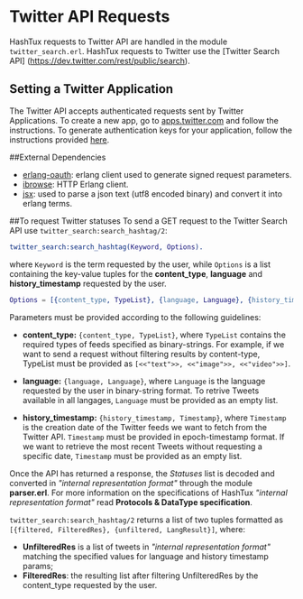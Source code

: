 # Twitter API Requests

HashTux requests to Twitter API are handled in the module `twitter_search.erl`. HashTux requests to Twitter use the [Twitter Search API] (https://dev.twitter.com/rest/public/search).

## Setting a Twitter Application
The Twitter API accepts authenticated requests sent by Twitter Applications. To create a new app, go to [apps.twitter.com](https://apps.twitter.com) and follow the instructions. To generate authentication keys for your application, follow the instructions provided [here](https://dev.twitter.com/oauth/overview/application-owner-access-tokens).

##External Dependencies
* [erlang-oauth](https://github.com/tim/erlang-oauth/): erlang client used to generate signed request parameters.
* [ibrowse](https://github.com/cmullaparthi/ibrowse): HTTP Erlang client.
* [jsx](https://github.com/cmullaparthi/ibrowse): used to parse a json text (utf8 encoded binary) and convert it into erlang terms.

##To request Twitter statuses
To send a GET request to the Twitter Search API use `twitter_search:search_hashtag/2`:
```erlang
twitter_search:search_hashtag(Keyword, Options).
```
where `Keyword` is the term requested by the user, while `Options` is a list containing the key-value tuples for the **content_type**, **language** and **history_timestamp** requested by the user.

```erlang
Options = [{content_type, TypeList}, {language, Language}, {history_timestamp, Timestamp}]
```

Parameters must be provided according to the following guidelines:

* **content_type:** `{content_type, TypeList}`, where `TypeList` contains the required types of feeds specified as binary-strings. For example, if we want to send a request without filtering results by content-type, TypeList must be provided as `[<<"text">>, <<"image">>, <<"video">>]`.

* **language:** `{language, Language}`, where `Language` is the language requested by the user in binary-string format. To retrive Tweets available in all langages, `Language` must be provided as an empty list.

* **history_timestamp:** `{history_timestamp, Timestamp}`, where `Timestamp` is the creation date of the Twitter feeds we want to fetch from the Twitter API. `Timestamp` must be provided in epoch-timestamp format. If we want to retrieve the most recent Tweets without requesting a specific date, `Timestamp` must be provided as an empty list.

Once the API has returned a response, the *Statuses* list is decoded and converted in *"internal representation format"*  through the module **parser.erl**. For more information on the specifications of HashTux *"internal representation format"* read **Protocols & DataType specification**.

`twitter_search:search_hashtag/2` returns a list of two tuples formatted as `[{filtered, FilteredRes}, {unfiltered, LangResult}]`, where:

* **UnfilteredRes** is a list of tweets in *"internal representation format"* matching the specified values for language and history timestamp params;
* **FilteredRes**: the resulting list after filtering UnfilteredRes by the content_type requested by the user. 
